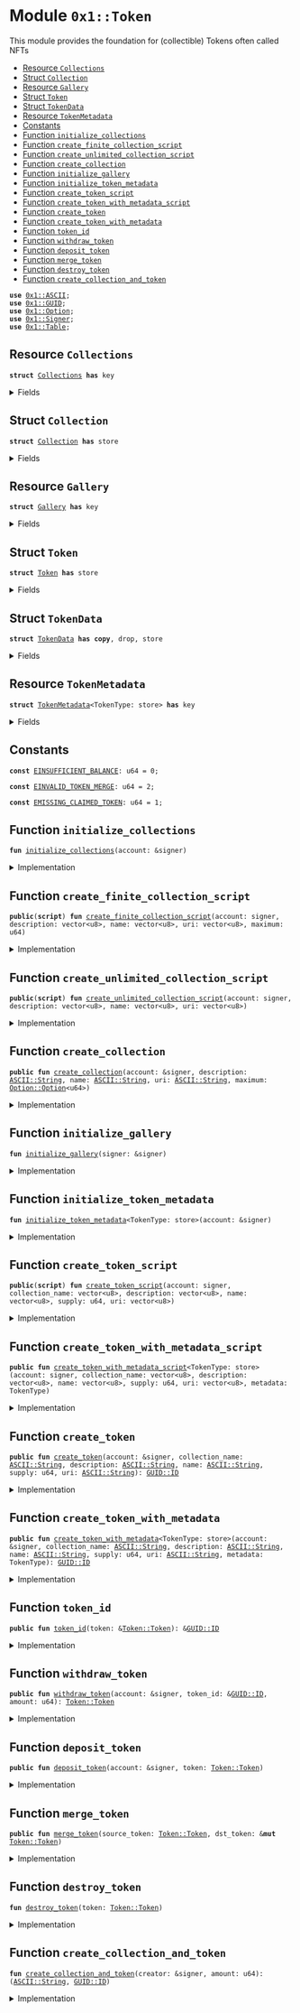 
<a name="0x1_Token"></a>

# Module `0x1::Token`

This module provides the foundation for (collectible) Tokens often called NFTs


-  [Resource `Collections`](#0x1_Token_Collections)
-  [Struct `Collection`](#0x1_Token_Collection)
-  [Resource `Gallery`](#0x1_Token_Gallery)
-  [Struct `Token`](#0x1_Token_Token)
-  [Struct `TokenData`](#0x1_Token_TokenData)
-  [Resource `TokenMetadata`](#0x1_Token_TokenMetadata)
-  [Constants](#@Constants_0)
-  [Function `initialize_collections`](#0x1_Token_initialize_collections)
-  [Function `create_finite_collection_script`](#0x1_Token_create_finite_collection_script)
-  [Function `create_unlimited_collection_script`](#0x1_Token_create_unlimited_collection_script)
-  [Function `create_collection`](#0x1_Token_create_collection)
-  [Function `initialize_gallery`](#0x1_Token_initialize_gallery)
-  [Function `initialize_token_metadata`](#0x1_Token_initialize_token_metadata)
-  [Function `create_token_script`](#0x1_Token_create_token_script)
-  [Function `create_token_with_metadata_script`](#0x1_Token_create_token_with_metadata_script)
-  [Function `create_token`](#0x1_Token_create_token)
-  [Function `create_token_with_metadata`](#0x1_Token_create_token_with_metadata)
-  [Function `token_id`](#0x1_Token_token_id)
-  [Function `withdraw_token`](#0x1_Token_withdraw_token)
-  [Function `deposit_token`](#0x1_Token_deposit_token)
-  [Function `merge_token`](#0x1_Token_merge_token)
-  [Function `destroy_token`](#0x1_Token_destroy_token)
-  [Function `create_collection_and_token`](#0x1_Token_create_collection_and_token)


<pre><code><b>use</b> <a href="../../../../../../../aptos-framework/releases/artifacts/current/build/MoveStdlib/docs/ASCII.md#0x1_ASCII">0x1::ASCII</a>;
<b>use</b> <a href="../../../../../../../aptos-framework/releases/artifacts/current/build/MoveStdlib/docs/GUID.md#0x1_GUID">0x1::GUID</a>;
<b>use</b> <a href="../../../../../../../aptos-framework/releases/artifacts/current/build/MoveStdlib/docs/Option.md#0x1_Option">0x1::Option</a>;
<b>use</b> <a href="../../../../../../../aptos-framework/releases/artifacts/current/build/MoveStdlib/docs/Signer.md#0x1_Signer">0x1::Signer</a>;
<b>use</b> <a href="Table.md#0x1_Table">0x1::Table</a>;
</code></pre>



<a name="0x1_Token_Collections"></a>

## Resource `Collections`



<pre><code><b>struct</b> <a href="Token.md#0x1_Token_Collections">Collections</a> <b>has</b> key
</code></pre>



<details>
<summary>Fields</summary>


<dl>
<dt>
<code>collections: <a href="Table.md#0x1_Table_Table">Table::Table</a>&lt;<a href="../../../../../../../aptos-framework/releases/artifacts/current/build/MoveStdlib/docs/ASCII.md#0x1_ASCII_String">ASCII::String</a>, <a href="Token.md#0x1_Token_Collection">Token::Collection</a>&gt;</code>
</dt>
<dd>

</dd>
</dl>


</details>

<a name="0x1_Token_Collection"></a>

## Struct `Collection`



<pre><code><b>struct</b> <a href="Token.md#0x1_Token_Collection">Collection</a> <b>has</b> store
</code></pre>



<details>
<summary>Fields</summary>


<dl>
<dt>
<code>tokens: <a href="Table.md#0x1_Table_Table">Table::Table</a>&lt;<a href="../../../../../../../aptos-framework/releases/artifacts/current/build/MoveStdlib/docs/ASCII.md#0x1_ASCII_String">ASCII::String</a>, <a href="Token.md#0x1_Token_TokenData">Token::TokenData</a>&gt;</code>
</dt>
<dd>

</dd>
<dt>
<code>claimed_tokens: <a href="Table.md#0x1_Table_Table">Table::Table</a>&lt;<a href="../../../../../../../aptos-framework/releases/artifacts/current/build/MoveStdlib/docs/ASCII.md#0x1_ASCII_String">ASCII::String</a>, <b>address</b>&gt;</code>
</dt>
<dd>

</dd>
<dt>
<code>description: <a href="../../../../../../../aptos-framework/releases/artifacts/current/build/MoveStdlib/docs/ASCII.md#0x1_ASCII_String">ASCII::String</a></code>
</dt>
<dd>

</dd>
<dt>
<code>name: <a href="../../../../../../../aptos-framework/releases/artifacts/current/build/MoveStdlib/docs/ASCII.md#0x1_ASCII_String">ASCII::String</a></code>
</dt>
<dd>

</dd>
<dt>
<code>uri: <a href="../../../../../../../aptos-framework/releases/artifacts/current/build/MoveStdlib/docs/ASCII.md#0x1_ASCII_String">ASCII::String</a></code>
</dt>
<dd>

</dd>
<dt>
<code>count: u64</code>
</dt>
<dd>

</dd>
<dt>
<code>maximum: <a href="../../../../../../../aptos-framework/releases/artifacts/current/build/MoveStdlib/docs/Option.md#0x1_Option_Option">Option::Option</a>&lt;u64&gt;</code>
</dt>
<dd>

</dd>
</dl>


</details>

<a name="0x1_Token_Gallery"></a>

## Resource `Gallery`



<pre><code><b>struct</b> <a href="Token.md#0x1_Token_Gallery">Gallery</a> <b>has</b> key
</code></pre>



<details>
<summary>Fields</summary>


<dl>
<dt>
<code>gallery: <a href="Table.md#0x1_Table_Table">Table::Table</a>&lt;<a href="../../../../../../../aptos-framework/releases/artifacts/current/build/MoveStdlib/docs/GUID.md#0x1_GUID_ID">GUID::ID</a>, <a href="Token.md#0x1_Token_Token">Token::Token</a>&gt;</code>
</dt>
<dd>

</dd>
</dl>


</details>

<a name="0x1_Token_Token"></a>

## Struct `Token`



<pre><code><b>struct</b> <a href="Token.md#0x1_Token">Token</a> <b>has</b> store
</code></pre>



<details>
<summary>Fields</summary>


<dl>
<dt>
<code>id: <a href="../../../../../../../aptos-framework/releases/artifacts/current/build/MoveStdlib/docs/GUID.md#0x1_GUID_ID">GUID::ID</a></code>
</dt>
<dd>

</dd>
<dt>
<code>name: <a href="../../../../../../../aptos-framework/releases/artifacts/current/build/MoveStdlib/docs/ASCII.md#0x1_ASCII_String">ASCII::String</a></code>
</dt>
<dd>

</dd>
<dt>
<code>collection: <a href="../../../../../../../aptos-framework/releases/artifacts/current/build/MoveStdlib/docs/ASCII.md#0x1_ASCII_String">ASCII::String</a></code>
</dt>
<dd>

</dd>
<dt>
<code>balance: u64</code>
</dt>
<dd>

</dd>
</dl>


</details>

<a name="0x1_Token_TokenData"></a>

## Struct `TokenData`



<pre><code><b>struct</b> <a href="Token.md#0x1_Token_TokenData">TokenData</a> <b>has</b> <b>copy</b>, drop, store
</code></pre>



<details>
<summary>Fields</summary>


<dl>
<dt>
<code>id: <a href="../../../../../../../aptos-framework/releases/artifacts/current/build/MoveStdlib/docs/GUID.md#0x1_GUID_ID">GUID::ID</a></code>
</dt>
<dd>

</dd>
<dt>
<code>description: <a href="../../../../../../../aptos-framework/releases/artifacts/current/build/MoveStdlib/docs/ASCII.md#0x1_ASCII_String">ASCII::String</a></code>
</dt>
<dd>

</dd>
<dt>
<code>name: <a href="../../../../../../../aptos-framework/releases/artifacts/current/build/MoveStdlib/docs/ASCII.md#0x1_ASCII_String">ASCII::String</a></code>
</dt>
<dd>

</dd>
<dt>
<code>supply: u64</code>
</dt>
<dd>

</dd>
<dt>
<code>uri: <a href="../../../../../../../aptos-framework/releases/artifacts/current/build/MoveStdlib/docs/ASCII.md#0x1_ASCII_String">ASCII::String</a></code>
</dt>
<dd>
 URL for additional information / media
</dd>
</dl>


</details>

<a name="0x1_Token_TokenMetadata"></a>

## Resource `TokenMetadata`



<pre><code><b>struct</b> <a href="Token.md#0x1_Token_TokenMetadata">TokenMetadata</a>&lt;TokenType: store&gt; <b>has</b> key
</code></pre>



<details>
<summary>Fields</summary>


<dl>
<dt>
<code>metadata: <a href="Table.md#0x1_Table_Table">Table::Table</a>&lt;<a href="../../../../../../../aptos-framework/releases/artifacts/current/build/MoveStdlib/docs/GUID.md#0x1_GUID_ID">GUID::ID</a>, TokenType&gt;</code>
</dt>
<dd>

</dd>
</dl>


</details>

<a name="@Constants_0"></a>

## Constants


<a name="0x1_Token_EINSUFFICIENT_BALANCE"></a>



<pre><code><b>const</b> <a href="Token.md#0x1_Token_EINSUFFICIENT_BALANCE">EINSUFFICIENT_BALANCE</a>: u64 = 0;
</code></pre>



<a name="0x1_Token_EINVALID_TOKEN_MERGE"></a>



<pre><code><b>const</b> <a href="Token.md#0x1_Token_EINVALID_TOKEN_MERGE">EINVALID_TOKEN_MERGE</a>: u64 = 2;
</code></pre>



<a name="0x1_Token_EMISSING_CLAIMED_TOKEN"></a>



<pre><code><b>const</b> <a href="Token.md#0x1_Token_EMISSING_CLAIMED_TOKEN">EMISSING_CLAIMED_TOKEN</a>: u64 = 1;
</code></pre>



<a name="0x1_Token_initialize_collections"></a>

## Function `initialize_collections`



<pre><code><b>fun</b> <a href="Token.md#0x1_Token_initialize_collections">initialize_collections</a>(account: &signer)
</code></pre>



<details>
<summary>Implementation</summary>


<pre><code><b>fun</b> <a href="Token.md#0x1_Token_initialize_collections">initialize_collections</a>(account: &signer) {
    <b>move_to</b>(
        account,
        <a href="Token.md#0x1_Token_Collections">Collections</a> {
            collections: <a href="Table.md#0x1_Table_create">Table::create</a>&lt;<a href="../../../../../../../aptos-framework/releases/artifacts/current/build/MoveStdlib/docs/ASCII.md#0x1_ASCII_String">ASCII::String</a>, <a href="Token.md#0x1_Token_Collection">Collection</a>&gt;(),
        },
    )
}
</code></pre>



</details>

<a name="0x1_Token_create_finite_collection_script"></a>

## Function `create_finite_collection_script`



<pre><code><b>public</b>(<b>script</b>) <b>fun</b> <a href="Token.md#0x1_Token_create_finite_collection_script">create_finite_collection_script</a>(account: signer, description: vector&lt;u8&gt;, name: vector&lt;u8&gt;, uri: vector&lt;u8&gt;, maximum: u64)
</code></pre>



<details>
<summary>Implementation</summary>


<pre><code><b>public</b>(<b>script</b>) <b>fun</b> <a href="Token.md#0x1_Token_create_finite_collection_script">create_finite_collection_script</a>(
    account: signer,
    description: vector&lt;u8&gt;,
    name: vector&lt;u8&gt;,
    uri: vector&lt;u8&gt;,
    maximum: u64,
) <b>acquires</b> <a href="Token.md#0x1_Token_Collections">Collections</a> {
    <a href="Token.md#0x1_Token_create_collection">create_collection</a>(
        &account,
        <a href="../../../../../../../aptos-framework/releases/artifacts/current/build/MoveStdlib/docs/ASCII.md#0x1_ASCII_string">ASCII::string</a>(description),
        <a href="../../../../../../../aptos-framework/releases/artifacts/current/build/MoveStdlib/docs/ASCII.md#0x1_ASCII_string">ASCII::string</a>(name),
        <a href="../../../../../../../aptos-framework/releases/artifacts/current/build/MoveStdlib/docs/ASCII.md#0x1_ASCII_string">ASCII::string</a>(uri),
        <a href="../../../../../../../aptos-framework/releases/artifacts/current/build/MoveStdlib/docs/Option.md#0x1_Option_some">Option::some</a>(maximum),
    );
}
</code></pre>



</details>

<a name="0x1_Token_create_unlimited_collection_script"></a>

## Function `create_unlimited_collection_script`



<pre><code><b>public</b>(<b>script</b>) <b>fun</b> <a href="Token.md#0x1_Token_create_unlimited_collection_script">create_unlimited_collection_script</a>(account: signer, description: vector&lt;u8&gt;, name: vector&lt;u8&gt;, uri: vector&lt;u8&gt;)
</code></pre>



<details>
<summary>Implementation</summary>


<pre><code><b>public</b>(<b>script</b>) <b>fun</b> <a href="Token.md#0x1_Token_create_unlimited_collection_script">create_unlimited_collection_script</a>(
    account: signer,
    description: vector&lt;u8&gt;,
    name: vector&lt;u8&gt;,
    uri: vector&lt;u8&gt;,
) <b>acquires</b> <a href="Token.md#0x1_Token_Collections">Collections</a> {
    <a href="Token.md#0x1_Token_create_collection">create_collection</a>(
        &account,
        <a href="../../../../../../../aptos-framework/releases/artifacts/current/build/MoveStdlib/docs/ASCII.md#0x1_ASCII_string">ASCII::string</a>(description),
        <a href="../../../../../../../aptos-framework/releases/artifacts/current/build/MoveStdlib/docs/ASCII.md#0x1_ASCII_string">ASCII::string</a>(name),
        <a href="../../../../../../../aptos-framework/releases/artifacts/current/build/MoveStdlib/docs/ASCII.md#0x1_ASCII_string">ASCII::string</a>(uri),
        <a href="../../../../../../../aptos-framework/releases/artifacts/current/build/MoveStdlib/docs/Option.md#0x1_Option_none">Option::none</a>(),
    );
}
</code></pre>



</details>

<a name="0x1_Token_create_collection"></a>

## Function `create_collection`



<pre><code><b>public</b> <b>fun</b> <a href="Token.md#0x1_Token_create_collection">create_collection</a>(account: &signer, description: <a href="../../../../../../../aptos-framework/releases/artifacts/current/build/MoveStdlib/docs/ASCII.md#0x1_ASCII_String">ASCII::String</a>, name: <a href="../../../../../../../aptos-framework/releases/artifacts/current/build/MoveStdlib/docs/ASCII.md#0x1_ASCII_String">ASCII::String</a>, uri: <a href="../../../../../../../aptos-framework/releases/artifacts/current/build/MoveStdlib/docs/ASCII.md#0x1_ASCII_String">ASCII::String</a>, maximum: <a href="../../../../../../../aptos-framework/releases/artifacts/current/build/MoveStdlib/docs/Option.md#0x1_Option_Option">Option::Option</a>&lt;u64&gt;)
</code></pre>



<details>
<summary>Implementation</summary>


<pre><code><b>public</b> <b>fun</b> <a href="Token.md#0x1_Token_create_collection">create_collection</a>(
    account: &signer,
    description: <a href="../../../../../../../aptos-framework/releases/artifacts/current/build/MoveStdlib/docs/ASCII.md#0x1_ASCII_String">ASCII::String</a>,
    name: <a href="../../../../../../../aptos-framework/releases/artifacts/current/build/MoveStdlib/docs/ASCII.md#0x1_ASCII_String">ASCII::String</a>,
    uri: <a href="../../../../../../../aptos-framework/releases/artifacts/current/build/MoveStdlib/docs/ASCII.md#0x1_ASCII_String">ASCII::String</a>,
    maximum: <a href="../../../../../../../aptos-framework/releases/artifacts/current/build/MoveStdlib/docs/Option.md#0x1_Option">Option</a>&lt;u64&gt;,
) <b>acquires</b> <a href="Token.md#0x1_Token_Collections">Collections</a> {
    <b>let</b> account_addr = <a href="../../../../../../../aptos-framework/releases/artifacts/current/build/MoveStdlib/docs/Signer.md#0x1_Signer_address_of">Signer::address_of</a>(account);
    <b>if</b> (!<b>exists</b>&lt;<a href="Token.md#0x1_Token_Collections">Collections</a>&gt;(account_addr)) {
        <a href="Token.md#0x1_Token_initialize_collections">initialize_collections</a>(account)
    };
    <b>if</b> (!<b>exists</b>&lt;<a href="Token.md#0x1_Token_Gallery">Gallery</a>&gt;(account_addr)) {
        <a href="Token.md#0x1_Token_initialize_gallery">initialize_gallery</a>(account)
    };

    <b>let</b> collections = &<b>mut</b> <b>borrow_global_mut</b>&lt;<a href="Token.md#0x1_Token_Collections">Collections</a>&gt;(account_addr).collections;
    <b>let</b> collection = <a href="Token.md#0x1_Token_Collection">Collection</a> {
        tokens: <a href="Table.md#0x1_Table_create">Table::create</a>(),
        claimed_tokens: <a href="Table.md#0x1_Table_create">Table::create</a>(),
        description,
        name,
        uri,
        count: 0,
        maximum,
    };

    <a href="Table.md#0x1_Table_insert">Table::insert</a>(collections, *&name, collection);
}
</code></pre>



</details>

<a name="0x1_Token_initialize_gallery"></a>

## Function `initialize_gallery`



<pre><code><b>fun</b> <a href="Token.md#0x1_Token_initialize_gallery">initialize_gallery</a>(signer: &signer)
</code></pre>



<details>
<summary>Implementation</summary>


<pre><code><b>fun</b> <a href="Token.md#0x1_Token_initialize_gallery">initialize_gallery</a>(signer: &signer) {
    <b>move_to</b>(
        signer,
        <a href="Token.md#0x1_Token_Gallery">Gallery</a> {
            gallery: <a href="Table.md#0x1_Table_create">Table::create</a>&lt;ID, <a href="Token.md#0x1_Token">Token</a>&gt;(),
        },
    )
}
</code></pre>



</details>

<a name="0x1_Token_initialize_token_metadata"></a>

## Function `initialize_token_metadata`



<pre><code><b>fun</b> <a href="Token.md#0x1_Token_initialize_token_metadata">initialize_token_metadata</a>&lt;TokenType: store&gt;(account: &signer)
</code></pre>



<details>
<summary>Implementation</summary>


<pre><code><b>fun</b> <a href="Token.md#0x1_Token_initialize_token_metadata">initialize_token_metadata</a>&lt;TokenType: store&gt;(account: &signer) {
    <b>move_to</b>(
        account,
        <a href="Token.md#0x1_Token_TokenMetadata">TokenMetadata</a> {
            metadata: <a href="Table.md#0x1_Table_create">Table::create</a>&lt;ID, TokenType&gt;(),
        },
    )
}
</code></pre>



</details>

<a name="0x1_Token_create_token_script"></a>

## Function `create_token_script`



<pre><code><b>public</b>(<b>script</b>) <b>fun</b> <a href="Token.md#0x1_Token_create_token_script">create_token_script</a>(account: signer, collection_name: vector&lt;u8&gt;, description: vector&lt;u8&gt;, name: vector&lt;u8&gt;, supply: u64, uri: vector&lt;u8&gt;)
</code></pre>



<details>
<summary>Implementation</summary>


<pre><code><b>public</b>(<b>script</b>) <b>fun</b> <a href="Token.md#0x1_Token_create_token_script">create_token_script</a>(
    account: signer,
    collection_name: vector&lt;u8&gt;,
    description: vector&lt;u8&gt;,
    name: vector&lt;u8&gt;,
    supply: u64,
    uri: vector&lt;u8&gt;,
) <b>acquires</b> <a href="Token.md#0x1_Token_Collections">Collections</a>, <a href="Token.md#0x1_Token_Gallery">Gallery</a> {
  <a href="Token.md#0x1_Token_create_token">create_token</a>(
      &account,
      <a href="../../../../../../../aptos-framework/releases/artifacts/current/build/MoveStdlib/docs/ASCII.md#0x1_ASCII_string">ASCII::string</a>(collection_name),
      <a href="../../../../../../../aptos-framework/releases/artifacts/current/build/MoveStdlib/docs/ASCII.md#0x1_ASCII_string">ASCII::string</a>(description),
      <a href="../../../../../../../aptos-framework/releases/artifacts/current/build/MoveStdlib/docs/ASCII.md#0x1_ASCII_string">ASCII::string</a>(name),
      supply,
      <a href="../../../../../../../aptos-framework/releases/artifacts/current/build/MoveStdlib/docs/ASCII.md#0x1_ASCII_string">ASCII::string</a>(uri),
  );
}
</code></pre>



</details>

<a name="0x1_Token_create_token_with_metadata_script"></a>

## Function `create_token_with_metadata_script`



<pre><code><b>public</b> <b>fun</b> <a href="Token.md#0x1_Token_create_token_with_metadata_script">create_token_with_metadata_script</a>&lt;TokenType: store&gt;(account: signer, collection_name: vector&lt;u8&gt;, description: vector&lt;u8&gt;, name: vector&lt;u8&gt;, supply: u64, uri: vector&lt;u8&gt;, metadata: TokenType)
</code></pre>



<details>
<summary>Implementation</summary>


<pre><code><b>public</b> <b>fun</b> <a href="Token.md#0x1_Token_create_token_with_metadata_script">create_token_with_metadata_script</a>&lt;TokenType: store&gt;(
    account: signer,
    collection_name: vector&lt;u8&gt;,
    description: vector&lt;u8&gt;,
    name: vector&lt;u8&gt;,
    supply: u64,
    uri: vector&lt;u8&gt;,
    metadata: TokenType,
) <b>acquires</b> <a href="Token.md#0x1_Token_Collections">Collections</a>, <a href="Token.md#0x1_Token_Gallery">Gallery</a>, <a href="Token.md#0x1_Token_TokenMetadata">TokenMetadata</a> {
  <a href="Token.md#0x1_Token_create_token_with_metadata">create_token_with_metadata</a>&lt;TokenType&gt;(
      &account,
      <a href="../../../../../../../aptos-framework/releases/artifacts/current/build/MoveStdlib/docs/ASCII.md#0x1_ASCII_string">ASCII::string</a>(collection_name),
      <a href="../../../../../../../aptos-framework/releases/artifacts/current/build/MoveStdlib/docs/ASCII.md#0x1_ASCII_string">ASCII::string</a>(description),
      <a href="../../../../../../../aptos-framework/releases/artifacts/current/build/MoveStdlib/docs/ASCII.md#0x1_ASCII_string">ASCII::string</a>(name),
      supply,
      <a href="../../../../../../../aptos-framework/releases/artifacts/current/build/MoveStdlib/docs/ASCII.md#0x1_ASCII_string">ASCII::string</a>(uri),
      metadata,
  );
}
</code></pre>



</details>

<a name="0x1_Token_create_token"></a>

## Function `create_token`



<pre><code><b>public</b> <b>fun</b> <a href="Token.md#0x1_Token_create_token">create_token</a>(account: &signer, collection_name: <a href="../../../../../../../aptos-framework/releases/artifacts/current/build/MoveStdlib/docs/ASCII.md#0x1_ASCII_String">ASCII::String</a>, description: <a href="../../../../../../../aptos-framework/releases/artifacts/current/build/MoveStdlib/docs/ASCII.md#0x1_ASCII_String">ASCII::String</a>, name: <a href="../../../../../../../aptos-framework/releases/artifacts/current/build/MoveStdlib/docs/ASCII.md#0x1_ASCII_String">ASCII::String</a>, supply: u64, uri: <a href="../../../../../../../aptos-framework/releases/artifacts/current/build/MoveStdlib/docs/ASCII.md#0x1_ASCII_String">ASCII::String</a>): <a href="../../../../../../../aptos-framework/releases/artifacts/current/build/MoveStdlib/docs/GUID.md#0x1_GUID_ID">GUID::ID</a>
</code></pre>



<details>
<summary>Implementation</summary>


<pre><code><b>public</b> <b>fun</b> <a href="Token.md#0x1_Token_create_token">create_token</a>(
    account: &signer,
    collection_name: <a href="../../../../../../../aptos-framework/releases/artifacts/current/build/MoveStdlib/docs/ASCII.md#0x1_ASCII_String">ASCII::String</a>,
    description: <a href="../../../../../../../aptos-framework/releases/artifacts/current/build/MoveStdlib/docs/ASCII.md#0x1_ASCII_String">ASCII::String</a>,
    name: <a href="../../../../../../../aptos-framework/releases/artifacts/current/build/MoveStdlib/docs/ASCII.md#0x1_ASCII_String">ASCII::String</a>,
    supply: u64,
    uri: <a href="../../../../../../../aptos-framework/releases/artifacts/current/build/MoveStdlib/docs/ASCII.md#0x1_ASCII_String">ASCII::String</a>,
): ID <b>acquires</b> <a href="Token.md#0x1_Token_Collections">Collections</a>, <a href="Token.md#0x1_Token_Gallery">Gallery</a> {
    <b>let</b> account_addr = <a href="../../../../../../../aptos-framework/releases/artifacts/current/build/MoveStdlib/docs/Signer.md#0x1_Signer_address_of">Signer::address_of</a>(account);
    <b>let</b> collections = &<b>mut</b> <b>borrow_global_mut</b>&lt;<a href="Token.md#0x1_Token_Collections">Collections</a>&gt;(account_addr).collections;
    <b>let</b> gallery = &<b>mut</b> <b>borrow_global_mut</b>&lt;<a href="Token.md#0x1_Token_Gallery">Gallery</a>&gt;(account_addr).gallery;

    <b>let</b> token_id = <a href="../../../../../../../aptos-framework/releases/artifacts/current/build/MoveStdlib/docs/GUID.md#0x1_GUID_id">GUID::id</a>(&<a href="../../../../../../../aptos-framework/releases/artifacts/current/build/MoveStdlib/docs/GUID.md#0x1_GUID_create">GUID::create</a>(account));
    <b>let</b> token = <a href="Token.md#0x1_Token">Token</a> {
        id: *&token_id,
        name: *&name,
        collection: *&collection_name,
        balance: supply,
    };

    <b>let</b> token_data = <a href="Token.md#0x1_Token_TokenData">TokenData</a> {
        id: *&token_id,
        description,
        name: *&name,
        supply,
        uri,
    };

    <b>let</b> collection = <a href="Table.md#0x1_Table_borrow_mut">Table::borrow_mut</a>(collections, &collection_name);
    <b>if</b> (supply == 1) {
        <a href="Table.md#0x1_Table_insert">Table::insert</a>(&<b>mut</b> collection.claimed_tokens, *&name, account_addr)
    };
    <a href="Table.md#0x1_Table_insert">Table::insert</a>(&<b>mut</b> collection.tokens, name, token_data);

    <a href="Table.md#0x1_Table_insert">Table::insert</a>(gallery, *&token_id, token);
    token_id
}
</code></pre>



</details>

<a name="0x1_Token_create_token_with_metadata"></a>

## Function `create_token_with_metadata`



<pre><code><b>public</b> <b>fun</b> <a href="Token.md#0x1_Token_create_token_with_metadata">create_token_with_metadata</a>&lt;TokenType: store&gt;(account: &signer, collection_name: <a href="../../../../../../../aptos-framework/releases/artifacts/current/build/MoveStdlib/docs/ASCII.md#0x1_ASCII_String">ASCII::String</a>, description: <a href="../../../../../../../aptos-framework/releases/artifacts/current/build/MoveStdlib/docs/ASCII.md#0x1_ASCII_String">ASCII::String</a>, name: <a href="../../../../../../../aptos-framework/releases/artifacts/current/build/MoveStdlib/docs/ASCII.md#0x1_ASCII_String">ASCII::String</a>, supply: u64, uri: <a href="../../../../../../../aptos-framework/releases/artifacts/current/build/MoveStdlib/docs/ASCII.md#0x1_ASCII_String">ASCII::String</a>, metadata: TokenType): <a href="../../../../../../../aptos-framework/releases/artifacts/current/build/MoveStdlib/docs/GUID.md#0x1_GUID_ID">GUID::ID</a>
</code></pre>



<details>
<summary>Implementation</summary>


<pre><code><b>public</b> <b>fun</b> <a href="Token.md#0x1_Token_create_token_with_metadata">create_token_with_metadata</a>&lt;TokenType: store&gt;(
    account: &signer,
    collection_name: <a href="../../../../../../../aptos-framework/releases/artifacts/current/build/MoveStdlib/docs/ASCII.md#0x1_ASCII_String">ASCII::String</a>,
    description: <a href="../../../../../../../aptos-framework/releases/artifacts/current/build/MoveStdlib/docs/ASCII.md#0x1_ASCII_String">ASCII::String</a>,
    name: <a href="../../../../../../../aptos-framework/releases/artifacts/current/build/MoveStdlib/docs/ASCII.md#0x1_ASCII_String">ASCII::String</a>,
    supply: u64,
    uri: <a href="../../../../../../../aptos-framework/releases/artifacts/current/build/MoveStdlib/docs/ASCII.md#0x1_ASCII_String">ASCII::String</a>,
    metadata: TokenType,
): ID <b>acquires</b> <a href="Token.md#0x1_Token_Collections">Collections</a>, <a href="Token.md#0x1_Token_Gallery">Gallery</a>, <a href="Token.md#0x1_Token_TokenMetadata">TokenMetadata</a> {
    <b>let</b> account_addr = <a href="../../../../../../../aptos-framework/releases/artifacts/current/build/MoveStdlib/docs/Signer.md#0x1_Signer_address_of">Signer::address_of</a>(account);
    <b>if</b> (!<b>exists</b>&lt;<a href="Token.md#0x1_Token_TokenMetadata">TokenMetadata</a>&lt;TokenType&gt;&gt;(account_addr)) {
        <a href="Token.md#0x1_Token_initialize_token_metadata">initialize_token_metadata</a>&lt;TokenType&gt;(account)
    };

    <b>let</b> id = <a href="Token.md#0x1_Token_create_token">create_token</a>(account, collection_name, description, name, supply, uri);
    <b>let</b> metadata_table = <b>borrow_global_mut</b>&lt;<a href="Token.md#0x1_Token_TokenMetadata">TokenMetadata</a>&lt;TokenType&gt;&gt;(account_addr);
    <a href="Table.md#0x1_Table_insert">Table::insert</a>(&<b>mut</b> metadata_table.metadata, *&id, metadata);
    id
}
</code></pre>



</details>

<a name="0x1_Token_token_id"></a>

## Function `token_id`



<pre><code><b>public</b> <b>fun</b> <a href="Token.md#0x1_Token_token_id">token_id</a>(token: &<a href="Token.md#0x1_Token_Token">Token::Token</a>): &<a href="../../../../../../../aptos-framework/releases/artifacts/current/build/MoveStdlib/docs/GUID.md#0x1_GUID_ID">GUID::ID</a>
</code></pre>



<details>
<summary>Implementation</summary>


<pre><code><b>public</b> <b>fun</b> <a href="Token.md#0x1_Token_token_id">token_id</a>(token: &<a href="Token.md#0x1_Token">Token</a>): &ID {
    &token.id
}
</code></pre>



</details>

<a name="0x1_Token_withdraw_token"></a>

## Function `withdraw_token`



<pre><code><b>public</b> <b>fun</b> <a href="Token.md#0x1_Token_withdraw_token">withdraw_token</a>(account: &signer, token_id: &<a href="../../../../../../../aptos-framework/releases/artifacts/current/build/MoveStdlib/docs/GUID.md#0x1_GUID_ID">GUID::ID</a>, amount: u64): <a href="Token.md#0x1_Token_Token">Token::Token</a>
</code></pre>



<details>
<summary>Implementation</summary>


<pre><code><b>public</b> <b>fun</b> <a href="Token.md#0x1_Token_withdraw_token">withdraw_token</a>(
    account: &signer,
    token_id: &ID,
    amount: u64,
): <a href="Token.md#0x1_Token">Token</a> <b>acquires</b> <a href="Token.md#0x1_Token_Gallery">Gallery</a> {
    <b>let</b> account_addr = <a href="../../../../../../../aptos-framework/releases/artifacts/current/build/MoveStdlib/docs/Signer.md#0x1_Signer_address_of">Signer::address_of</a>(account);

    <b>let</b> gallery = &<b>mut</b> <b>borrow_global_mut</b>&lt;<a href="Token.md#0x1_Token_Gallery">Gallery</a>&gt;(account_addr).gallery;
    <b>let</b> balance = <a href="Table.md#0x1_Table_borrow">Table::borrow</a>(gallery, token_id).balance;
    <b>assert</b>!(balance &gt;= amount, <a href="Token.md#0x1_Token_EINSUFFICIENT_BALANCE">EINSUFFICIENT_BALANCE</a>);

    <b>if</b> (balance == amount) {
        <b>let</b> (_key, value) = <a href="Table.md#0x1_Table_remove">Table::remove</a>(gallery, token_id);
        value
    } <b>else</b> {
        <b>let</b> token = <a href="Table.md#0x1_Table_borrow_mut">Table::borrow_mut</a>(gallery, token_id);
        token.balance = balance - amount;
        <a href="Token.md#0x1_Token">Token</a> {
            id: *&token.id,
            name: *&token.name,
            collection: *&token.collection,
            balance: amount,
        }
    }
}
</code></pre>



</details>

<a name="0x1_Token_deposit_token"></a>

## Function `deposit_token`



<pre><code><b>public</b> <b>fun</b> <a href="Token.md#0x1_Token_deposit_token">deposit_token</a>(account: &signer, token: <a href="Token.md#0x1_Token_Token">Token::Token</a>)
</code></pre>



<details>
<summary>Implementation</summary>


<pre><code><b>public</b> <b>fun</b> <a href="Token.md#0x1_Token_deposit_token">deposit_token</a>(
    account: &signer,
    token: <a href="Token.md#0x1_Token">Token</a>,
) <b>acquires</b> <a href="Token.md#0x1_Token_Collections">Collections</a>, <a href="Token.md#0x1_Token_Gallery">Gallery</a> {
    <b>let</b> account_addr = <a href="../../../../../../../aptos-framework/releases/artifacts/current/build/MoveStdlib/docs/Signer.md#0x1_Signer_address_of">Signer::address_of</a>(account);
    <b>if</b> (!<b>exists</b>&lt;<a href="Token.md#0x1_Token_Gallery">Gallery</a>&gt;(account_addr)) {
        <a href="Token.md#0x1_Token_initialize_gallery">initialize_gallery</a>(account)
    };

    <b>let</b> creator_addr = <a href="../../../../../../../aptos-framework/releases/artifacts/current/build/MoveStdlib/docs/GUID.md#0x1_GUID_id_creator_address">GUID::id_creator_address</a>(&token.id);
    <b>let</b> collections = &<b>mut</b> <b>borrow_global_mut</b>&lt;<a href="Token.md#0x1_Token_Collections">Collections</a>&gt;(creator_addr).collections;
    <b>let</b> collection = <a href="Table.md#0x1_Table_borrow_mut">Table::borrow_mut</a>(collections, &token.collection);
    <b>if</b> (<a href="Table.md#0x1_Table_borrow">Table::borrow</a>(&collection.tokens, &token.name).supply == 1) {
      <a href="Table.md#0x1_Table_remove">Table::remove</a>(&<b>mut</b> collection.claimed_tokens, &token.name);
      <a href="Table.md#0x1_Table_insert">Table::insert</a>(&<b>mut</b> collection.claimed_tokens, *&token.name, account_addr)
    };

    <b>let</b> gallery = &<b>mut</b> <b>borrow_global_mut</b>&lt;<a href="Token.md#0x1_Token_Gallery">Gallery</a>&gt;(account_addr).gallery;
    <b>if</b> (<a href="Table.md#0x1_Table_contains_key">Table::contains_key</a>(gallery, &token.id)) {
        <b>let</b> current_token = <a href="Table.md#0x1_Table_borrow_mut">Table::borrow_mut</a>(gallery, &token.id);
        <a href="Token.md#0x1_Token_merge_token">merge_token</a>(token, current_token);
    } <b>else</b> {
        <a href="Table.md#0x1_Table_insert">Table::insert</a>(gallery, *&token.id, token)
    }
}
</code></pre>



</details>

<a name="0x1_Token_merge_token"></a>

## Function `merge_token`



<pre><code><b>public</b> <b>fun</b> <a href="Token.md#0x1_Token_merge_token">merge_token</a>(source_token: <a href="Token.md#0x1_Token_Token">Token::Token</a>, dst_token: &<b>mut</b> <a href="Token.md#0x1_Token_Token">Token::Token</a>)
</code></pre>



<details>
<summary>Implementation</summary>


<pre><code><b>public</b> <b>fun</b> <a href="Token.md#0x1_Token_merge_token">merge_token</a>(
    source_token: <a href="Token.md#0x1_Token">Token</a>,
    dst_token: &<b>mut</b> <a href="Token.md#0x1_Token">Token</a>,
) <b>acquires</b> <a href="Token.md#0x1_Token_Collections">Collections</a> {
    <b>assert</b>!(dst_token.id == source_token.id, <a href="Token.md#0x1_Token_EINVALID_TOKEN_MERGE">EINVALID_TOKEN_MERGE</a>);
    dst_token.balance = dst_token.balance + source_token.balance;
    <a href="Token.md#0x1_Token_destroy_token">destroy_token</a>(source_token);
}
</code></pre>



</details>

<a name="0x1_Token_destroy_token"></a>

## Function `destroy_token`



<pre><code><b>fun</b> <a href="Token.md#0x1_Token_destroy_token">destroy_token</a>(token: <a href="Token.md#0x1_Token_Token">Token::Token</a>)
</code></pre>



<details>
<summary>Implementation</summary>


<pre><code><b>fun</b> <a href="Token.md#0x1_Token_destroy_token">destroy_token</a>(
    token: <a href="Token.md#0x1_Token">Token</a>,
) <b>acquires</b> <a href="Token.md#0x1_Token_Collections">Collections</a> {
    <b>let</b> <a href="Token.md#0x1_Token">Token</a> { id, name, collection, balance } = token;

    <b>let</b> creator_addr = <a href="../../../../../../../aptos-framework/releases/artifacts/current/build/MoveStdlib/docs/GUID.md#0x1_GUID_id_creator_address">GUID::id_creator_address</a>(&id);
    <b>let</b> collections = &<b>mut</b> <b>borrow_global_mut</b>&lt;<a href="Token.md#0x1_Token_Collections">Collections</a>&gt;(creator_addr).collections;
    <b>let</b> collection = <a href="Table.md#0x1_Table_borrow_mut">Table::borrow_mut</a>(collections, &collection);
    <b>let</b> token_data = <a href="Table.md#0x1_Table_borrow_mut">Table::borrow_mut</a>(&<b>mut</b> collection.tokens, &name);
    *&<b>mut</b> token_data.supply = token_data.supply - balance;
}
</code></pre>



</details>

<a name="0x1_Token_create_collection_and_token"></a>

## Function `create_collection_and_token`



<pre><code><b>fun</b> <a href="Token.md#0x1_Token_create_collection_and_token">create_collection_and_token</a>(creator: &signer, amount: u64): (<a href="../../../../../../../aptos-framework/releases/artifacts/current/build/MoveStdlib/docs/ASCII.md#0x1_ASCII_String">ASCII::String</a>, <a href="../../../../../../../aptos-framework/releases/artifacts/current/build/MoveStdlib/docs/GUID.md#0x1_GUID_ID">GUID::ID</a>)
</code></pre>



<details>
<summary>Implementation</summary>


<pre><code><b>fun</b> <a href="Token.md#0x1_Token_create_collection_and_token">create_collection_and_token</a>(
    creator: &signer,
    amount: u64,
): (<a href="../../../../../../../aptos-framework/releases/artifacts/current/build/MoveStdlib/docs/ASCII.md#0x1_ASCII_String">ASCII::String</a>, ID) <b>acquires</b> <a href="Token.md#0x1_Token_Collections">Collections</a>, <a href="Token.md#0x1_Token_Gallery">Gallery</a> {
    <b>let</b> collection_name = <a href="../../../../../../../aptos-framework/releases/artifacts/current/build/MoveStdlib/docs/ASCII.md#0x1_ASCII_string">ASCII::string</a>(b"Hello, World");
    <a href="Token.md#0x1_Token_create_collection">create_collection</a>(
        creator,
        <a href="../../../../../../../aptos-framework/releases/artifacts/current/build/MoveStdlib/docs/ASCII.md#0x1_ASCII_string">ASCII::string</a>(b"<a href="Token.md#0x1_Token_Collection">Collection</a>: Hello, World"),
        *&collection_name,
        <a href="../../../../../../../aptos-framework/releases/artifacts/current/build/MoveStdlib/docs/ASCII.md#0x1_ASCII_string">ASCII::string</a>(b"https://aptos.dev"),
        <a href="../../../../../../../aptos-framework/releases/artifacts/current/build/MoveStdlib/docs/Option.md#0x1_Option_none">Option::none</a>(),
    );

    <b>let</b> token_id = <a href="Token.md#0x1_Token_create_token">create_token</a>(
        creator,
        *&collection_name,
        <a href="../../../../../../../aptos-framework/releases/artifacts/current/build/MoveStdlib/docs/ASCII.md#0x1_ASCII_string">ASCII::string</a>(b"<a href="Token.md#0x1_Token">Token</a>: Hello, <a href="Token.md#0x1_Token">Token</a>"),
        <a href="../../../../../../../aptos-framework/releases/artifacts/current/build/MoveStdlib/docs/ASCII.md#0x1_ASCII_string">ASCII::string</a>(b"Hello, <a href="Token.md#0x1_Token">Token</a>"),
        amount,
        <a href="../../../../../../../aptos-framework/releases/artifacts/current/build/MoveStdlib/docs/ASCII.md#0x1_ASCII_string">ASCII::string</a>(b"https://aptos.dev"),
    );

    (collection_name, token_id)
}
</code></pre>



</details>
